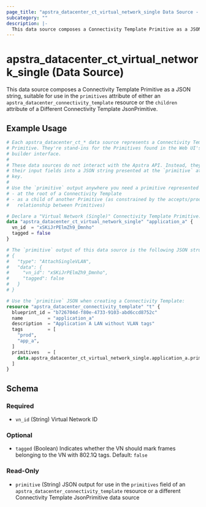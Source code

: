 ```yaml
---
page_title: "apstra_datacenter_ct_virtual_network_single Data Source - terraform-provider-apstra"
subcategory: ""
description: |-
  This data source composes a Connectivity Template Primitive as a JSON string, suitable for use in the primitives attribute of either an apstra_datacenter_connectivity_template resource or the children attribute of a Different Connectivity Template JsonPrimitive.
---
```


# apstra_datacenter_ct_virtual_network_single (Data Source)

This data source composes a Connectivity Template Primitive as a JSON string, suitable for use in the `primitives` attribute of either an `apstra_datacenter_connectivity_template` resource or the `children` attribute of a Different Connectivity Template JsonPrimitive.

## Example Usage

```terraform
# Each apstra_datacenter_ct_* data source represents a Connectivity Template
# Primitive. They're stand-ins for the Primitives found in the Web UI's CT
# builder interface.
#
# These data sources do not interact with the Apstra API. Instead, they assemble
# their input fields into a JSON string presented at the `primitive` attribute
# key.
#
# Use the `primitive` output anywhere you need a primitive represented as JSON:
# - at the root of a Connectivity Template
# - as a child of another Primitive (as constrained by the accepts/produces
#   relationship between Primitives)

# Declare a "Virtual Network (Single)" Connectivity Template Primitive:
data "apstra_datacenter_ct_virtual_network_single" "application_a" {
  vn_id  = "xSKiJrPElmZh9_Dmnho"
  tagged = false
}

# The `primitive` output of this data source is the following JSON structure:
# {
#   "type": "AttachSingleVLAN",
#   "data": {
#     "vn_id": "xSKiJrPElmZh9_Dmnho",
#     "tagged": false
#   }
# }

# Use the `primitive` JSON when creating a Connectivity Template:
resource "apstra_datacenter_connectivity_template" "t" {
  blueprint_id = "b726704d-f80e-4733-9103-abd6ccd8752c"
  name         = "application_a"
  description  = "Application A LAN without VLAN tags"
  tags         = [
    "prod",
    "app_a",
  ]
  primitives   = [
    data.apstra_datacenter_ct_virtual_network_single.application_a.primitive
  ]
}
```

<!-- schema generated by tfplugindocs -->
## Schema

### Required

- `vn_id` (String) Virtual Network ID

### Optional

- `tagged` (Boolean) Indicates whether the VN should mark frames belonging to the VN with 802.1Q tags. Default: `false`

### Read-Only

- `primitive` (String) JSON output for use in the `primitives` field of an `apstra_datacenter_connectivity_template` resource or a different Connectivity Template JsonPrimitive data source
